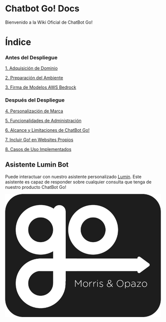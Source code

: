 # Chatbot Go! Docs
Bienvenido a la Wiki Oficial de ChatBot Go!  

# Índice
### Antes del Despliegue
[1. Adquisición de Dominio](https://github.com/morrisopazo/chatbot-go-docs/wiki/1.-Adquisici%C3%B3n-de-Dominio)

[2. Preparación del Ambiente](https://github.com/morrisopazo/chatbot-go-docs/wiki/2.-Preparaci%C3%B3n-del-Ambiente)

[3. Firma de Modelos AWS Bedrock](https://github.com/morrisopazo/chatbot-go-docs/wiki/3.-Firma-de-Modelos-AWS-Bedrock)

### Después del Despliegue
[4. Personalización de Marca](https://github.com/morrisopazo/chatbot-go-docs/wiki/4.-Personalizaci%C3%B3n-de-Marca)

[5. Funcionalidades de Administración](https://github.com/morrisopazo/chatbot-go-docs/wiki/5.-Funcionalidades-de-Administraci%C3%B3n)

[6. Alcance y Limitaciones de ChatBot Go!](https://github.com/morrisopazo/chatbot-go-docs/wiki/6.-Alcance-y-Limitaciones-de-Chatbot-Go!)

[7. Incluir Go! en Websites Propios](https://github.com/morrisopazo/chatbot-go-docs/wiki/7.-Incluir-Go!-en-Websites-Propios)

[8. Casos de Uso Implementados](https://github.com/morrisopazo/chatbot-go-docs/wiki/8.-Casos-de-Uso-Implementados)

## Asistente Lumin Bot
Puede interactuar con nuestro asistente personalizado [Lumin](https://go.morrisopazo-datascience.com/). Este asistente es capaz de responder sobre cualquier consulta que tenga de nuestro producto ChatBot Go!

<p align="center">
  <img src="../assets/go_logo.png" />
</p>